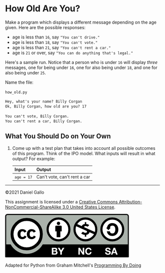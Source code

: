# How Old Are You?

Make a program which displays a different message depending on the age given. Here are the possible responses:


* age is less than `16`, say `"You can't drive."`
* age is less than `18`, say `"You can't vote."`
* age is less than `21`, say `"You can't rent a car."`
* age is `21` or over, say `"You can do anything that's legal."`

Here's a sample run. Notice that a person who is under `16` will
display *three* messages, one for being under `16`, one for also
being under `18`, and one for also being under `25`.

Name the file:

`how_old.py`

```
Hey, what's your name? Billy Corgan
Ok, Billy Corgan, how old are you? 17

You can't vote, Billy Corgan.
You can't rent a car, Billy Corgan.
```

What You Should Do on Your Own
------------------------------
1. Come up with a test plan that takes into account all possible outcomes of this program. Think of the IPO model. What inputs will result in what output? For example:
    
    |Input|Output|
    |-----|------|
    | `age = 17` | Can't vote, can't rent a car |
    
---


©2021 Daniel Gallo


This assignment is licensed under a
[Creative Commons Attribution-NonCommercial-ShareAlike 3.0 United States License](https://creativecommons.org/licenses/by-nc-sa/3.0/us/deed.en_US).  

![Creative Commons License](images/by-nc-sa.png)


Adapted for Python from Graham Mitchell's [Programming By Doing](https://programmingbydoing.com/)